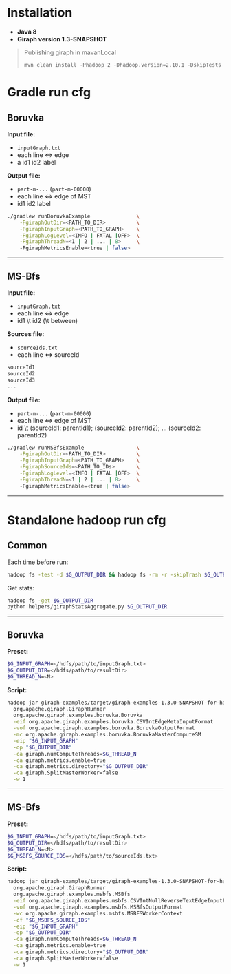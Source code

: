 # Installation

* **Java 8**
* **Giraph version 1.3-SNAPSHOT**

> Publishing giraph in mavanLocal
> ```
> mvn clean install -Phadoop_2 -Dhadoop.version=2.10.1 -DskipTests
> ```

# Gradle run cfg

## Boruvka

**Input file:**
- `inputGraph.txt`
- each line <=> edge
- a id1 id2 label

**Output file:**
- `part-m-...` (`part-m-00000`)
- each line <=> edge of MST
- id1 id2 label


```bash
./gradlew runBoruvkaExample               \
    -PgiraphOutDir=<PATH_TO_DIR>          \
    -PgiraphInputGraph=<PATH_TO_GRAPH>    \
    -PgiraphLogLevel=<INFO | FATAL |OFF>  \
    -PgiraphThreadN=<1 | 2 | ... | 8>     \
    -PgiraphMetricsEnable=<true | false>
```

---
## MS-Bfs

**Input file:**
- `inputGraph.txt`
- each line <=> edge
- id1 \t id2 (\t between)

**Sources file:**
- `sourceIds.txt`
- each line <=> sourceId
```txt
sourceId1
sourceId2
sourceId3
...
```

**Output file:**
- `part-m-...` (`part-m-00000`)
- each line <=> edge of MST
- id \t (sourceId1: parentId1); (sourceId2: parentId2); ... (sourceId2: parentId2)

```bash
./gradlew runMSBfsExample                 \
    -PgiraphOutDir=<PATH_TO_DIR>          \
    -PgiraphInputGraph=<PATH_TO_GRAPH>    \
    -PgiraphSourceIds=<PATH_TO_IDs>       \
    -PgiraphLogLevel=<INFO | FATAL |OFF>  \
    -PgiraphThreadN=<1 | 2 | ... | 8>     \
    -PgiraphMetricsEnable=<true | false>
```
---

# Standalone hadoop run cfg

## Common 

Each time before run:
```bash
hadoop fs -test -d $G_OUTPUT_DIR && hadoop fs -rm -r -skipTrash $G_OUTPUT_DIR
```

Get stats:
```bash
hadoop fs -get $G_OUTPUT_DIR
python helpers/giraphStatsAggregate.py $G_OUTPUT_DIR
```

---
## Boruvka

**Preset:**
```bash
$G_INPUT_GRAPH=</hdfs/path/to/inputGraph.txt>
$G_OUTPUT_DIR=</hdfs/path/to/resultDir>
$G_THREAD_N=<N>
```

**Script:**
```bash
hadoop jar giraph-examples/target/giraph-examples-1.3.0-SNAPSHOT-for-hadoop-2.7.7-jar-with-dependencies.jar      \
  org.apache.giraph.GiraphRunner                                                  \
  org.apache.giraph.examples.boruvka.Boruvka                                      \
  -eif org.apache.giraph.examples.boruvka.CSVIntEdgeMetaInputFormat               \
  -vof org.apache.giraph.examples.boruvka.BoruvkaOutputFormat                     \
  -mc org.apache.giraph.examples.boruvka.BoruvkaMasterComputeSM                   \
  -eip "$G_INPUT_GRAPH"                                                           \
  -op "$G_OUTPUT_DIR"                                                             \
  -ca giraph.numComputeThreads=$G_THREAD_N                                        \
  -ca giraph.metrics.enable=true                                                  \
  -ca giraph.metrics.directory="$G_OUTPUT_DIR"                                    \
  -ca giraph.SplitMasterWorker=false                                              \
  -w 1
```

---

## MS-Bfs

**Preset:**
```bash
$G_INPUT_GRAPH=</hdfs/path/to/inputGraph.txt>
$G_OUTPUT_DIR=</hdfs/path/to/resultDir>
$G_THREAD_N=<N>
$G_MSBFS_SOURCE_IDS=</hdfs/path/to/sourceIds.txt>
```

**Script:**
```bash
hadoop jar giraph-examples/target/giraph-examples-1.3.0-SNAPSHOT-for-hadoop-2.7.7-jar-with-dependencies.jar  \
  org.apache.giraph.GiraphRunner                                                  \
  org.apache.giraph.examples.msbfs.MSBfs                                          \
  -eif org.apache.giraph.examples.msbfs.CSVIntNullReverseTextEdgeInputFormat      \
  -vof org.apache.giraph.examples.msbfs.MSBfsOutputFormat                         \
  -wc org.apache.giraph.examples.msbfs.MSBFSWorkerContext                         \
  -cf "$G_MSBFS_SOURCE_IDS"                                                       \
  -eip "$G_INPUT_GRAPH"                                                           \
  -op "$G_OUTPUT_DIR"                                                             \
  -ca giraph.numComputeThreads=$G_THREAD_N                                        \
  -ca giraph.metrics.enable=true                                                  \
  -ca giraph.metrics.directory="$G_OUTPUT_DIR"                                    \
  -ca giraph.SplitMasterWorker=false                                              \
  -w 1
```

